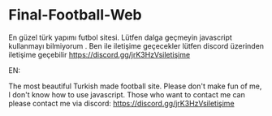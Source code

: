 # Final-Football-Web
En güzel türk yapımı futbol sitesi. Lütfen dalga geçmeyin javascript kullanmayı bilmiyorum .
Ben ile iletişime geçecekler lütfen discord üzerinden iletişime geçebilir
https://discord.gg/jrK3HzVsiletişime


EN:

The most beautiful Turkish made football site. Please don't make fun of me, I don't know how to use javascript.
Those who want to contact me can please contact me via discord:
https://discord.gg/jrK3HzVsiletişime
